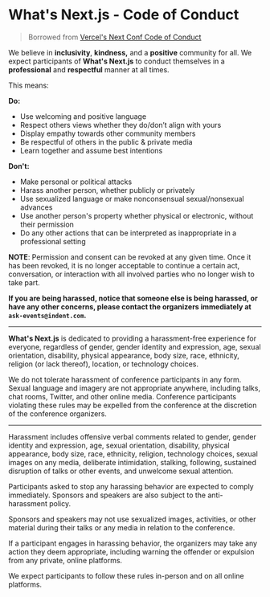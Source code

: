 # What's Next.js - Code of Conduct

> Borrowed from [Vercel's Next Conf Code of Conduct](https://www.notion.so/Next-js-Conf-Code-of-Conduct-2dae92927656409db28aaf2a62d99c41)
> 

We believe in **inclusivity**, **kindness,** and a **positive** community for all. We expect participants of **What's Next.js** to conduct themselves in a **professional** and **respectful** manner at all times.

This means:

**Do:** 

- Use welcoming and positive language
- Respect others views whether they do/don’t align with yours
- Display empathy towards other community members
- Be respectful of others in the public & private media
- Learn together and assume best intentions

**Don't:**

- Make personal or political attacks
- Harass another person, whether publicly or privately
- Use sexualized language or make nonconsensual sexual/nonsexual advances
- Use another person's property whether physical or electronic, without their permission
- Do any other actions that can be interpreted as inappropriate in a professional setting

**NOTE**: Permission and consent can be revoked at any given time. Once it has been revoked, it is no longer acceptable to continue a certain act, conversation, or interaction with all involved parties who no longer wish to take part.

**If you are being harassed, notice that someone else is being harassed, or have any other concerns, please contact the organizers immediately at `ask-events@indent.com`.**

---

**What's Next.js** is dedicated to providing a harassment-free experience for everyone, regardless of gender, gender identity and expression, age, sexual orientation, disability, physical appearance, body size, race, ethnicity, religion (or lack thereof), location, or technology choices. 

We do not tolerate harassment of conference participants in any form. Sexual language and imagery are not appropriate anywhere, including talks, chat rooms, Twitter, and other online media. Conference participants violating these rules may be expelled from the conference at the discretion of the conference organizers.

---

Harassment includes offensive verbal comments related to gender, gender identity and expression, age, sexual orientation, disability, physical appearance, body size, race, ethnicity, religion, technology choices, sexual images on any media, deliberate intimidation, stalking, following, sustained disruption of talks or other events, and unwelcome sexual attention.

Participants asked to stop any harassing behavior are expected to comply immediately. Sponsors and speakers are also subject to the anti-harassment policy.

Sponsors and speakers may not use sexualized images, activities, or other material during their talks or any media in relation to the conference. 

If a participant engages in harassing behavior, the  organizers may take any action they deem appropriate, including warning the offender or expulsion from any private, online platforms.

We expect participants to follow these rules in-person and on all online platforms.

